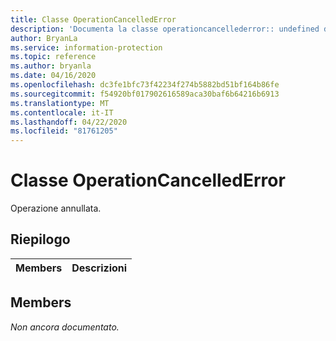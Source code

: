 ```yaml
---
title: Classe OperationCancelledError
description: 'Documenta la classe operationcancellederror:: undefined di Microsoft Information Protection (MIP) SDK.'
author: BryanLa
ms.service: information-protection
ms.topic: reference
ms.author: bryanla
ms.date: 04/16/2020
ms.openlocfilehash: dc3fe1bfc73f42234f274b5882bd51bf164b86fe
ms.sourcegitcommit: f54920bf017902616589aca30baf6b64216b6913
ms.translationtype: MT
ms.contentlocale: it-IT
ms.lasthandoff: 04/22/2020
ms.locfileid: "81761205"
---
```

# <a name="class-operationcancellederror"></a>Classe OperationCancelledError 
Operazione annullata.
  
## <a name="summary"></a>Riepilogo
 Members                        | Descrizioni                                
--------------------------------|---------------------------------------------
  
## <a name="members"></a>Members
_Non ancora documentato._
